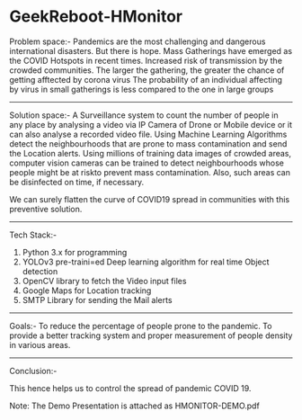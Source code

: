 # GeekReboot-HMonitor

Problem space:-
  Pandemics are the most challenging and dangerous international disasters. But there is hope.
  Mass Gatherings have emerged as the COVID Hotspots in recent times. 
  Increased risk of transmission by the crowded communities.
  The larger the gathering, the greater the chance of getting afftected by corona virus
  The probability of an individual affecting by virus in small gatherings is less compared to the one in large groups
  
-----------------------------------------------------------------------------------------------------------------------------

Solution space:-
  A Surveillance system to count the number of people in any place by analysing a video via IP Camera of Drone or Mobile device or it can also analyse a recorded video file.
  Using Machine Learning Algorithms detect the neighbourhoods that are prone to mass contamination and send the Location alerts.
  Using millions of training data images of crowded areas, computer vision cameras can be trained to detect neighbourhoods whose people might be at riskto prevent mass contamination. Also, such areas can be disinfected on time, if necessary.

  We can surely flatten the curve of COVID19 spread in communities with this preventive solution.
  
-----------------------------------------------------------------------------------------------------------------------------

Tech Stack:-

1. Python 3.x for programming
2. YOLOv3 pre-traini=ed Deep learning algorithm for real time Object detection
3. OpenCV library to fetch the Video input files
4. Google Maps for Location tracking
4. SMTP Library for sending the Mail alerts

----------------------------------------------------------------------------------------------------------------------------

Goals:-
  To reduce the percentage of people prone to the pandemic.
  To provide a better tracking system and proper measurement of people density in various areas.
  
----------------------------------------------------------------------------------------------------------------------------

Conclusion:-

This hence helps us to control the spread of pandemic COVID 19.


Note: The Demo Presentation is attached as HMONITOR-DEMO.pdf

  
  
